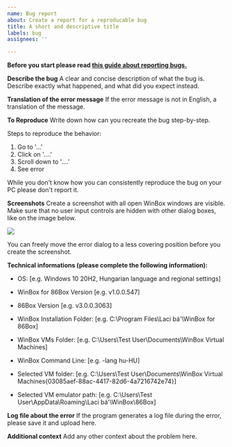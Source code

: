 ```yaml
---
name: Bug report
about: Create a report for a reproducable bug
title: A short and descriptive title
labels: bug
assignees: ''

---
```


**Before you start please read [this guide about reporting bugs.](https://github.com/86Box/WinBox-for-86Box/wiki/Contribution-Guide#accepted-form-of-issues)**

**Describe the bug**
A clear and concise description of what the bug is. Describe exactly what happened, and what did you expect instead.

**Translation of the error message**
If the error message is not in English, a translation of the message.

**To Reproduce**
Write down how can you recreate the bug step-by-step.

Steps to reproduce the behavior:
1. Go to '...'
2. Click on '....'
3. Scroll down to '....'
4. See error

While you don't know how you can consistently reproduce the bug on your PC please don't report it.

**Screenshots**
Create a screenshot with all open WinBox windows are visible.
Make sure that no user input controls are hidden with other dialog boxes, like on the image below.

![](https://raw.githubusercontent.com/laciba96/WinBox-Reloaded/main/Images/ErrorSample.PNG)

You can freely move the error dialog to a less covering position before you create the screenshot.

**Technical informations (please complete the following information):**
- OS: [e.g. Windows 10 20H2, Hungarian language and regional settings]

- WinBox for 86Box Version [e.g. v1.0.0.547]
- 86Box Version [e.g. v3.0.0.3063]
- WinBox Installation Folder: [e.g. C:\Program Files\Laci bá'\WinBox for 86Box]
- WinBox VMs Folder: [e.g. C:\Users\Test User\Documents\WinBox Virtual Machines\]
- WinBox Command Line: [e.g. -lang hu-HU]

- Selected VM folder: [e.g. C:\Users\Test User\Documents\WinBox Virtual Machines\{03085aef-88ac-4417-82d6-4a7216742e74}]
- Selected VM emulator path: [e.g. C:\Users\Test User\AppData\Roaming\Laci bá'\WinBox\86Box]

**Log file about the error**
If the program generates a log file during the error, please save it and upload here.

**Additional context**
Add any other context about the problem here.
